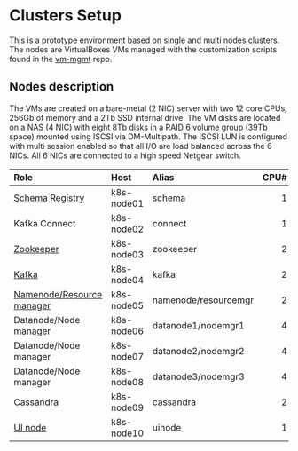 # Clusters Setup
This is a prototype environment based on single and multi nodes clusters. The nodes are VirtualBoxes VMs managed with the customization scripts found in the [vm-mgmt](https://github.com/plawson/vm-mgmt) repo.

## Nodes description
The VMs are created on a bare-metal (2 NIC) server with two 12 core CPUs, 256Gb of memory and a 2Tb SSD internal drive. The VM disks are located on a NAS (4 NIC) with eight 8Tb disks in a RAID 6 volume group (39Tb space) mounted using ISCSI via DM-Multipath. The ISCSI LUN is configured with multi session enabled so that all I/O are load balanced across the 6 NICs. All 6 NICs are connected to a high speed Netgear switch.

| Role                    | Host     | Alias              | CPU# | Memory | Disk |
|:------------------------|:---------|:-------------------|-----:|-------:|-----:|
|[Schema Registry](https://github.com/plawson/lambda-arch/tree/master/configuration/schema-registry-conf)          |k8s-node01|schema              | 1    | 15Gb   | 2Tb  |
|Kafka Connect            |k8s-node02|connect             | 1    | 15Gb   | 2Tb  |
|[Zookeeper](https://github.com/plawson/lambda-arch/tree/master/configuration/zookeeper-conf)                |k8s-node03|zookeeper           | 2    | 15Gb   | 2Tb  |
|[Kafka](https://github.com/plawson/lambda-arch/tree/master/configuration/kafka-conf)                    |k8s-node04|kafka               | 2    | 15Gb   | 2Tb  |
|[Namenode/Resource manager](https://github.com/plawson/lambda-arch/blob/master/configuration/hadoop-conf/README.md#namenode-and-resource-manager)|k8s-node05|namenode/resourcemgr| 2    | 15Gb   | 2Tb  |
|Datanode/Node manager    |k8s-node06|datanode1/nodemgr1  | 4    | 15Gb   | 2Tb  |
|Datanode/Node manager    |k8s-node07|datanode2/nodemgr2  | 4    | 15Gb   | 2Tb  |
|Datanode/Node manager    |k8s-node08|datanode3/nodemgr3  | 4    | 15Gb   | 2Tb  |
|Cassandra                |k8s-node09|cassandra           | 2    | 15Gb   | 2Tb  |
|[UI node](https://github.com/plawson/lambda-arch/tree/master/configuration/ui-conf)                  |k8s-node10|uinode              | 1    | 15Gb   | 2Tb  |
